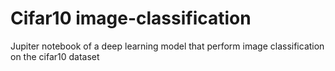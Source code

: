 # Cifar10 image-classification
Jupiter notebook of a deep learning model that perform image classification on the cifar10 dataset

